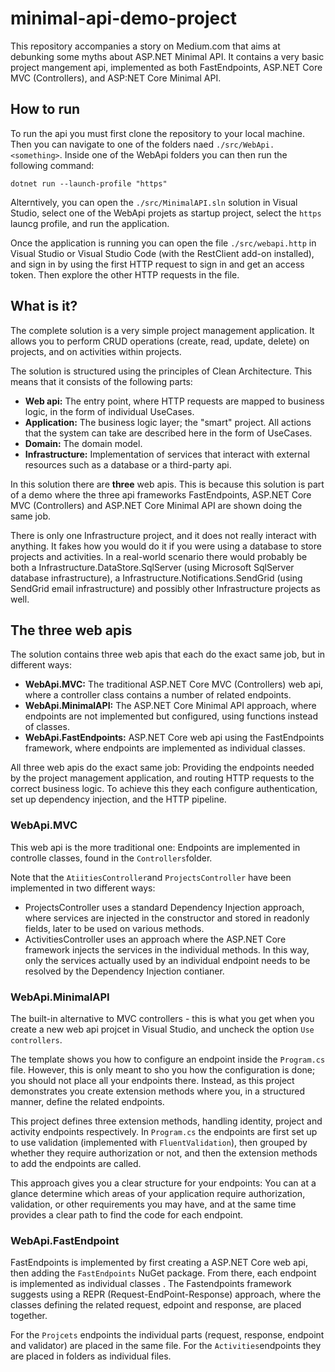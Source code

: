 # minimal-api-demo-project

This repository accompanies a story on Medium.com that aims at debunking some myths about ASP.NET Minimal API. It contains a very basic project mangement api, implemented as both FastEndpoints, ASP.NET Core MVC (Controllers), and ASP:NET Core Minimal API.

## How to run

To run the api you must first clone the repository to your local machine. Then you can navigate to one of the folders naed `./src/WebApi.<something>`. Inside one of the WebApi folders you can then run the following command:
```
dotnet run --launch-profile "https"
```
Alterntively, you can open the `./src/MinimalAPI.sln` solution in Visual Studio, select one of the WebApi projets as startup project, select the `https` launcg profile, and run the application.

Once the application is running you can open the file `./src/webapi.http` in Visual Studio or Visual Studio Code (with the RestClient add-on installed), and sign in by using the first HTTP request to sign in and get an access token. Then explore the other HTTP requests in the file.

## What is it?

The complete solution is a very simple project management application. It allows you to perform CRUD operations (create, read, update, delete) on projects, and on activities within projects.

The solution is structured using the principles of Clean Architecture. This means that it consists of the following parts:

- **Web api:** The entry point, where HTTP requests are mapped to business logic, in the form of individual UseCases.
- **Application:** The business logic layer; the "smart" project. All actions that the system can take are described here in the form of UseCases.
- **Domain:** The domain model.
- **Infrastructure:** Implementation of services that interact with external resources such as a database or a third-party api.

In this solution there are **three** web apis. This is because this solution is part of a demo where the three api frameworks FastEndpoints, ASP.NET Core MVC (Controllers) and ASP.NET Core Minimal API are shown doing the same job.

There is only one Infrastructure project, and it does not really interact with anything. It fakes how you would do it if you were using a database to store projects and activities. In a real-world scenario there would probably be both a Infrastructure.DataStore.SqlServer (using Microsoft SqlServer database infrastructure), a Infrastructure.Notifications.SendGrid (using SendGrid email infrastructure) and possibly other Infrastructure projects as well.

## The three web apis

The solution contains three web apis that each do the exact same job, but in different ways:

- **WebApi.MVC:** The traditional ASP.NET Core MVC (Controllers) web api, where a controller class contains a number of related endpoints.
- **WebApi.MinimalAPI:** The ASP.NET Core Minimal API approach, where endpoints are not implemented but configured, using functions instead of classes.
- **WebApi.FastEndpoints:** ASP.NET Core web api using the FastEndpoints framework, where endpoints are implemented as individual classes.

All three web apis do the exact same job: Providing the endpoints needed by the project management application, and routing HTTP requests to the correct business logic. To achieve this they each configure authentication, set up dependency injection, and the HTTP pipeline.

### WebApi.MVC

This web api is the more traditional one: Endpoints are implemented in controlle classes, found in the `Controllers`folder.

Note that the `AtiitiesController`and `ProjectsController` have been implemented in two different ways: 

- ProjectsController uses a standard Dependency Injection approach, where services are injected in the constructor and stored in readonly fields, later to be used on various methods.
- ActivitiesController uses an approach where the ASP.NET Core framework injects the services in the individual methods. In this way, only the services actually used by an individual endpoint needs to be resolved by the Dependency Injection contianer.

### WebApi.MinimalAPI

The built-in alternative to MVC controllers - this is what you get when you create a new web api projcet in Visual Studio, and uncheck the option `Use controllers`.

The template shows you how to configure an endpoint inside the `Program.cs` file. However, this is only meant to sho you how the configuration is done; you should not place all your endpoints there. Instead, as this project demonstrates you create extension methods where you, in a structured manner, define the related endpoints.

This project defines three extension methods, handling identity, project and activity endpoints respectively. In `Program.cs` the endpoints are first set up to use validation (implemented with `FluentValidation`), then grouped by whether they require authorization or not, and then the extension methods to add the endpoints are called.

This approach gives you a clear structure for your endpoints: You can at a glance determine which areas of your application require authorization, validation, or other requirements you may have, and at the same time provides a clear path to find the code for each endpoint.

### WebApi.FastEndpoint

FastEndpoints is implemented by first creating a ASP.NET Core web api, then adding the `FastEndpoints` NuGet package. From there, each endpoint is implemented as individual classes . The Fastendpoints framework suggests using a REPR (Request-EndPoint-Response) approach, where the classes defining the related request, edpoint and response, are placed together.

For the `Projcets` endpoints the individual parts (request, response, endpoint and validator) are placed in the same file. For the `Activities`endpoints they are placed in folders as individual files.

